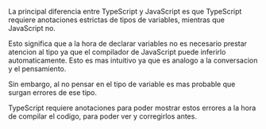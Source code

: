 La principal diferencia entre TypeScript y JavaScript es que TypeScript requiere anotaciones estrictas de tipos de variables, mientras que JavaScript no.

Esto significa que a la hora de declarar variables no es necesario prestar atencion al tipo ya que el compilador de JavaScript puede inferirlo automaticamente. Esto es mas intuitivo ya que es analogo a la conversacion y el pensamiento.

Sin embargo, al no pensar en el tipo de variable es mas probable que surgan errores de ese tipo.

TypeScript requiere anotaciones para poder mostrar estos errores a la hora de compilar el codigo, para poder ver y corregirlos antes.